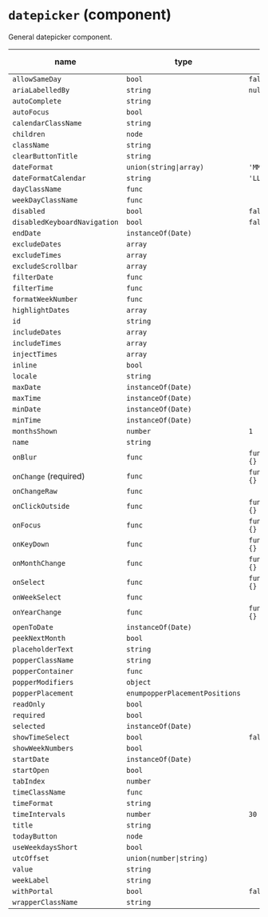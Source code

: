 # `datepicker` (component)

General datepicker component.

| name                         | type                           | default value   | description |
| ---------------------------- | ------------------------------ | --------------- | ----------- |
| `allowSameDay`               | `bool`                         | `false`         |             |
| `ariaLabelledBy`             | `string`                       | `null`          |             |
| `autoComplete`               | `string`                       |                 |             |
| `autoFocus`                  | `bool`                         |                 |             |
| `calendarClassName`          | `string`                       |                 |             |
| `children`                   | `node`                         |                 |             |
| `className`                  | `string`                       |                 |             |
| `clearButtonTitle`           | `string`                       |                 |             |
| `dateFormat`                 | `union(string\|array)`         | `'MM/dd/yyyy'`  |             |
| `dateFormatCalendar`         | `string`                       | `'LLLL yyyy'`   |             |
| `dayClassName`               | `func`                         |                 |             |
| `weekDayClassName`           | `func`                         |                 |             |
| `disabled`                   | `bool`                         | `false`         |             |
| `disabledKeyboardNavigation` | `bool`                         | `false`         |             |
| `endDate`                    | `instanceOf(Date)`             |                 |             |
| `excludeDates`               | `array`                        |                 |             |
| `excludeTimes`               | `array`                        |                 |             |
| `excludeScrollbar`           | `array`                        |                 |             |
| `filterDate`                 | `func`                         |                 |             |
| `filterTime`                 | `func`                         |                 |             |
| `formatWeekNumber`           | `func`                         |                 |             |
| `highlightDates`             | `array`                        |                 |             |
| `id`                         | `string`                       |                 |             |
| `includeDates`               | `array`                        |                 |             |
| `includeTimes`               | `array`                        |                 |             |
| `injectTimes`                | `array`                        |                 |             |
| `inline`                     | `bool`                         |                 |             |
| `locale`                     | `string`                       |                 |             |
| `maxDate`                    | `instanceOf(Date)`             |                 |             |
| `maxTime`                    | `instanceOf(Date)`             |                 |             |
| `minDate`                    | `instanceOf(Date)`             |                 |             |
| `minTime`                    | `instanceOf(Date)`             |                 |             |
| `monthsShown`                | `number`                       | `1`             |             |
| `name`                       | `string`                       |                 |             |
| `onBlur`                     | `func`                         | `function() {}` |             |
| `onChange` (required)        | `func`                         | `function() {}` |             |
| `onChangeRaw`                | `func`                         |                 |             |
| `onClickOutside`             | `func`                         | `function() {}` |             |
| `onFocus`                    | `func`                         | `function() {}` |             |
| `onKeyDown`                  | `func`                         | `function() {}` |             |
| `onMonthChange`              | `func`                         | `function() {}` |             |
| `onSelect`                   | `func`                         | `function() {}` |             |
| `onWeekSelect`               | `func`                         |                 |             |
| `onYearChange`               | `func`                         | `function() {}` |             |
| `openToDate`                 | `instanceOf(Date)`             |                 |             |
| `peekNextMonth`              | `bool`                         |                 |             |
| `placeholderText`            | `string`                       |                 |             |
| `popperClassName`            | `string`                       |                 |             |
| `popperContainer`            | `func`                         |                 |             |
| `popperModifiers`            | `object`                       |                 |             |
| `popperPlacement`            | `enumpopperPlacementPositions` |                 |             |
| `readOnly`                   | `bool`                         |                 |             |
| `required`                   | `bool`                         |                 |             |
| `selected`                   | `instanceOf(Date)`             |                 |             |
| `showTimeSelect`             | `bool`                         | `false`         |             |
| `showWeekNumbers`            | `bool`                         |                 |             |
| `startDate`                  | `instanceOf(Date)`             |                 |             |
| `startOpen`                  | `bool`                         |                 |             |
| `tabIndex`                   | `number`                       |                 |             |
| `timeClassName`              | `func`                         |                 |             |
| `timeFormat`                 | `string`                       |                 |             |
| `timeIntervals`              | `number`                       | `30`            |             |
| `title`                      | `string`                       |                 |             |
| `todayButton`                | `node`                         |                 |             |
| `useWeekdaysShort`           | `bool`                         |                 |             |
| `utcOffset`                  | `union(number\|string)`        |                 |             |
| `value`                      | `string`                       |                 |             |
| `weekLabel`                  | `string`                       |                 |             |
| `withPortal`                 | `bool`                         | `false`         |             |
| `wrapperClassName`           | `string`                       |                 |             |
